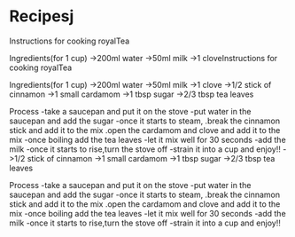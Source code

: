 # Recipesj
Instructions for cooking royalTea

Ingredients(for 1 cup)
->200ml water
->50ml milk
->1 cloveInstructions for cooking royalTea

Ingredients(for 1 cup)
->200ml water
->50ml milk
->1 clove
->1/2 stick of cinnamon
->1 small cardamom
->1 tbsp sugar
->2/3 tbsp tea leaves

Process
 -take a saucepan and put it on the stove
 -put water in the saucepan and add the sugar
 -once it starts to steam,
   .break the cinnamon stick and add it to the mix
   .open the cardamom and clove and add it to the mix
 -once boiling add the tea leaves
 -let it mix well for 30 seconds
 -add the milk
 -once it starts to rise,turn the stove off
 -strain it into a cup and enjoy!!
->1/2 stick of cinnamon
->1 small cardamom
->1 tbsp sugar
->2/3 tbsp tea leaves

Process
 -take a saucepan and put it on the stove
 -put water in the saucepan and add the sugar
 -once it starts to steam,
   .break the cinnamon stick and add it to the mix
   .open the cardamom and clove and add it to the mix
 -once boiling add the tea leaves
 -let it mix well for 30 seconds
 -add the milk
 -once it starts to rise,turn the stove off
 -strain it into a cup and enjoy!!